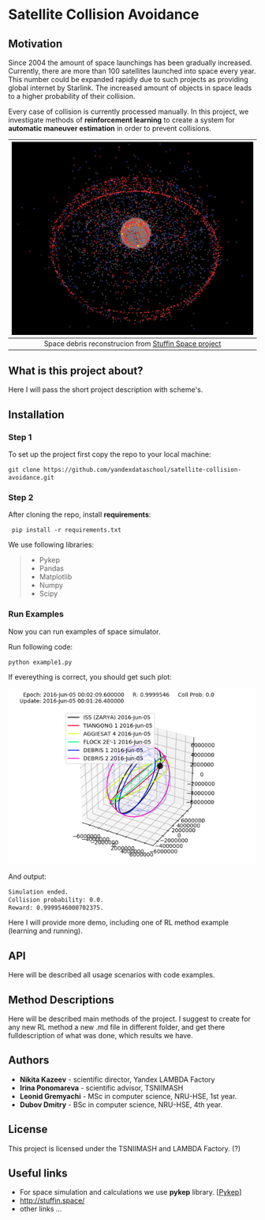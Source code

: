 # Satellite Collision Avoidance


## Motivation

Since 2004 the amount of space launchings has been gradually increased. Currently, there are more than 100 satellites launched into space every year. This number could be expanded rapidly due to such projects as providing global internet by Starlink. The increased amount of objects in space leads to a higher probability of their collision.

Every case of collision is currently processed manually. In this project, we investigate methods of **reinforcement learning** to create a system for **automatic maneuver estimation** in order to prevent collisions.

|![](data/images/stuffin_space.png)|
|:--:| 
|Space debris reconstrucion from [Stuffin Space project](http://stuffin.space)|

## What is this project about?

Here I will pass the short project description with scheme's.

## Installation
<!-- 
For installation you need python 3 and . -->

### Step 1

To set up the project first copy the repo to your local machine:

``` 
git clone https://github.com/yandexdataschool/satellite-collision-avoidance.git
```

### Step 2

After cloning the repo, install **requirements**:

```
 pip install -r requirements.txt
```

We use following libraries:
> * Pykep
> * Pandas
> * Matplotlib
> * Numpy
> * Scipy

### Run Examples

Now you can run examples of space simulator.

Run following code:
```
python example1.py
```

If evereything is correct, you should get such plot:

![](data/images/example1.png)

And output:
```
Simulation ended.
Collision probability: 0.0.
Reward: 0.9999546000702375.
```

Here I will provide more demo, including one of RL method example (learning and running).

## API
Here will be described all usage scenarios with code examples. 

## Method Descriptions
Here will be described main methods of the project. I suggest to create for any new RL method a new .md file in different folder, and get there fulldescription of what was done, which results  we have.

## Authors

* **Nikita Kazeev** - scientific director, Yandex LAMBDA Factory
* **Irina Ponomareva** - scientific advisor, TSNIIMASH
* **Leonid Gremyachi** - MSc in computer science, NRU-HSE, 1st year.
* **Dubov Dmitry** - BSc in computer science, NRU-HSE, 4th year.

<!-- See also the list of [contributors](https://github.com/your/project/contributors) who participated in this project.
 -->
## License

This project is licensed under the TSNIIMASH and LAMBDA Factory. (?)

<!-- ## Acknowledgments

* Hat tip to anyone who's code was used
* Inspiration
* etc -->

## Useful links

* For space simulation and calculations we use **pykep** library. [[Pykep](https://esa.github.io/pykep/)]
* http://stuffin.space/
* other links ...
